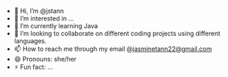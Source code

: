 - 👋 Hi, I’m @jstann
- 👀 I’m interested in ...
- 🌱 I’m currently learning Java
- 💞️ I’m looking to collaborate on different coding projects using different languages.
- 📫 How to reach me through my email @jasminetann22@gmail.com
- 😄 Pronouns: she/her
- ⚡ Fun fact: ...

<!---
jstann/jstann is a ✨ special ✨ repository because its `README.md` (this file) appears on your GitHub profile.
You can click the Preview link to take a look at your changes.
--->
